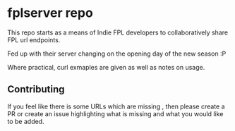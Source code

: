 # fplserver repo

This repo starts as a means of Indie FPL developers to collaboratively share FPL url endpoints.

Fed up with their server changing on the opening day of the new season :P

Where practical, curl exmaples are given as well as notes on usage. 

## Contributing

If you feel like there is some URLs which are missing , then please create a PR or create an issue highlighting what is missing and what you would like to be added.

